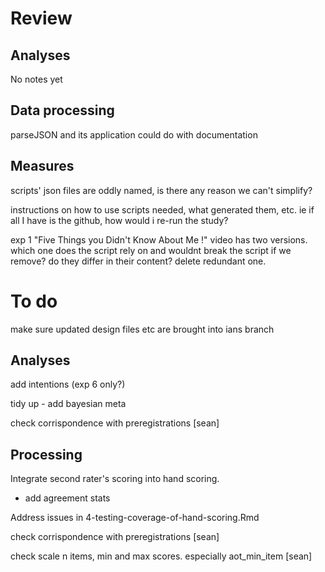 # Review 

## Analyses

No notes yet

## Data processing

parseJSON and its application could do with documentation

## Measures

scripts' json files are oddly named, is there any reason we can't simplify?

instructions on how to use scripts needed, what generated them, etc. ie if all I have is the github, how would i re-run the study?

exp 1 "Five Things you Didn't Know About Me !" video has two versions. which one does the script rely on and wouldnt break the script if we remove? do they differ in their content? delete redundant one.



# To do

make sure updated design files etc are brought into ians branch

## Analyses

add intentions (exp 6 only?)

tidy up - add bayesian meta  

check corrispondence with preregistrations [sean]

## Processing

Integrate second rater's scoring into hand scoring.

- add agreement stats

Address issues in 4-testing-coverage-of-hand-scoring.Rmd

check corrispondence with preregistrations [sean]

check scale n items, min and max scores. especially aot_min_item [sean]

